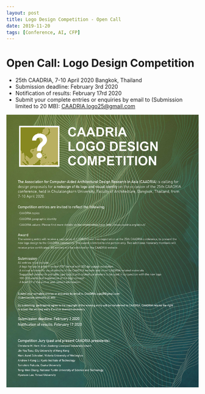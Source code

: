 ```yaml
---
layout: post
title: Logo Design Competition - Open Call
date: 2019-11-20
tags: [Conference, AI, CFP]
---
```


# Open Call: Logo Design Competition

* 25th CAADRIA, 7-10 April 2020 Bangkok, Thailand
* Submission deadline: February 3rd 2020
* Notification of results: February 17rd 2020
* Submit your complete entries or enquiries by email to (Submission limited to 20 MB): <a href="mailto:CAADRIA.logo25@gmail.com">CAADRIA.logo25@gmail.com</a>

<img src="/img/CAADRIA-logo-competition-1113-small.jpg">







